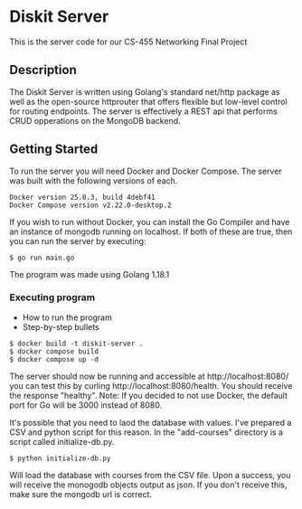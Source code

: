 # Diskit Server

This is the server code for our CS-455 Networking Final Project

## Description

The Diskit Server is written using Golang's standard net/http package as well as the open-source httprouter that offers flexible but low-level control for routing endpoints. The server is effectively a REST api that performs CRUD opperations on the MongoDB backend.

## Getting Started

To run the server you will need Docker and Docker Compose. The server was built with the following versions of each.

```
Docker version 25.0.3, build 4debf41
Docker Compose version v2.22.0-desktop.2
```

If you wish to run without Docker, you can install the Go Compiler and have an instance of mongodb running on localhost. If both of these are true, then you can run the server by executing:

```
$ go run main.go
```

The program was made using Golang 1.18.1

### Executing program

* How to run the program
* Step-by-step bullets
```
$ docker build -t diskit-server .
$ docker compose build
$ docker compose up -d
```

The server should now be running and accessible at http://localhost:8080/ you can test this by curling http://localhost:8080/health. You should receive the response "healthy". Note: If you decided to not use Docker, the default port for Go will be 3000 instead of 8080.

It's possible that you need to laod the database with values. I've prepared a CSV and python script for this reason. In the "add-courses" directory is a script called initialize-db.py.

```
$ python initialize-db.py
```

Will load the database with courses from the CSV file. Upon a success, you will receive the monogodb objects output as json. If you don't receive this, make sure the mongodb url is correct. 
